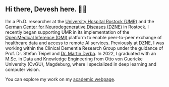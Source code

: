 ## Hi there, Devesh here. 👋🏽

I’m a Ph.D. researcher at the [University Hospital Rostock (UMR)](https://www.med.uni-rostock.de/en/) and the [German Center for Neurodegenerative Diseases (DZNE)](https://www.dzne.de/en/) in Rostock. I recently began supporting UMR in its implementation of the [Open Medical Inference (OMI)](https://omi.ikim.nrw/) platform to enable peer-to-peer exchange of healthcare data and access to remote AI services. Previously at DZNE, I was working within the Clinical Dementia Research Group under the guidance of Prof. Dr. Stefan Teipel and [Dr. Martin Dyrba](https://explaination.net/). In 2022, I graduated with an M.Sc. in Data and Knowledge Engineering from Otto von Guericke University (OvGU), Magdeburg, where I specialized in deep learning and computer vision.

You can explore my work on my [academic webpage](https://devesh1611singh.github.io/portfolio/).

<!--
**devesh1611singh/devesh1611singh** is a ✨ _special_ ✨ repository because its `README.md` (this file) appears on your GitHub profile.

Here are some ideas to get you started:

- 🔭 I’m currently working on ...
- 🌱 I’m currently learning ...
- 👯 I’m looking to collaborate on ...
- 🤔 I’m looking for help with ...
- 💬 Ask me about ...
- 📫 How to reach me: ...
- 😄 Pronouns: ...
- ⚡ Fun fact: ...
-->
